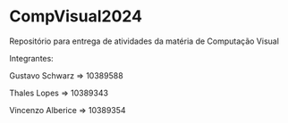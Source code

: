 # CompVisual2024

Repositório para entrega de atividades da matéria de Computação Visual

Integrantes: 

Gustavo Schwarz => 10389588

Thales Lopes => 10389343

Vincenzo Alberice => 10389354
